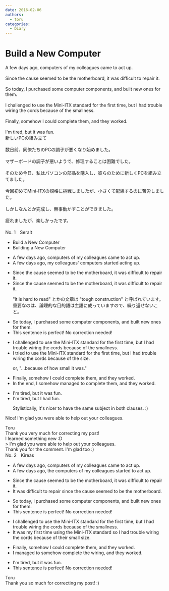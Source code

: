 ```yaml
---
date: 2016-02-06
authors:
  - toru
categories:
  - Diary
---
```


<h1 id="subject_show">Build a New Computer</h1>
<div class="date" hidden>Feb 6, 2016 16:44</div>
<div id="post"><div id="body_show_ori">
A few days ago, computers of my colleagues came to act up.<br/><br/>Since the cause seemed to be the motherboard, it was difficult to repair it.<br/><br/>So today, I purchased some computer components, and built new ones for them.<br/><br/>I challenged to use the Mini-ITX standard for the first time, but I had trouble wiring the cords because of the smallness.<br/><br/>Finally, somehow I could complete them, and they worked.<br/><br/>I'm tired, but it was fun.
</div></div>

<!-- more -->

<div id="post_ja"><div id="body_show_mo">
新しいPCの組み立て<br/><br/>数日前、同僚たちのPCの調子が悪くなり始めました。<br/><br/>マザーボードの調子が悪いようで、修理することは困難でした。<br/><br/>そのため今日、私はパソコンの部品を購入し、彼らのために新しくPCを組み立てました。<br/><br/>今回初めてMini-ITXの規格に挑戦しましたが、小さくて配線するのに苦労しました。<br/><br/>しかしなんとか完成し、無事動かすことができました。<br/><br/>疲れましたが、楽しかったです。<br/><br/>
</div></div>
<div id="block"><div class="first_name"> No. 1　<span class="just_name">Seralt</span></div><div id="block2">
<ul class="correction_field">
<li class="incorrect">Build a New Computer</li>
<li class="corrected correct">
Build<span class="f_blue">ing</span> a New Computer
</li>
</ul>
<ul class="correction_field">
<li class="incorrect">A few days ago, computers of my colleagues came to act up.</li>
<li class="corrected correct">
A few days ago, <span class="f_blue">my colleagues'</span> computers <span class="f_red">started acting up</span>.
</li>
</ul>
<ul class="correction_field">
<li class="incorrect">Since the cause seemed to be the motherboard, it was difficult to repair it.</li>
<li class="corrected correct">
Since the cause seemed to be the motherboard, it was difficult to repair <span class="sline"><span class="f_red">it</span></span>.
<p class="correction_comment">"it is hard to read" とかの文章は "tough construction" と呼ばれています。重要なのは、論理的な目的語は主語に成っていますので、繰り返せないこと。</p>
</li>
</ul>
<ul class="correction_field">
<li class="incorrect">So today, I purchased some computer components, and built new ones for them.</li>
<li class="corrected perfect">This sentence is perfect! No correction needed!</li>
</ul>
<ul class="correction_field">
<li class="incorrect">I challenged to use the Mini-ITX standard for the first time, but I had trouble wiring the cords because of the smallness.</li>
<li class="corrected correct">
I <span class="f_red">tried</span> to use the Mini-ITX standard for the first time, but I had trouble wiring the cords because of the <span class="f_red">size</span>.
<p class="correction_comment">or, "...because of how small it was."</p>
</li>
</ul>
<ul class="correction_field">
<li class="incorrect">Finally, somehow I could complete them, and they worked.</li>
<li class="corrected correct">
<span class="f_blue">In the end</span>, <span class="f_red">I somehow managed to </span>complete them, and they worked.
</li>
</ul>
<ul class="correction_field">
<li class="incorrect">I'm tired, but it was fun.</li>
<li class="corrected correct">
I'm tired, but <span class="f_blue">I had</span> fun.
<p class="correction_comment">Stylistically, it's nicer to have the same subject in both clauses. :)</p>
</li>
</ul>
<p class="comment_small">
 Nice! I'm glad you were able to help out your colleagues.
</p>

</div><div class="name"><span class="just_name">Toru</span><br>
Thank you very much for correcting my post!<br/>I learned something new :D <br/>&gt; I'm glad you were able to help out your colleagues.<br/>Thank you for the comment. I'm glad too :)
</div>
</div>
<div id="block"><div class="first_name"> No. 2　<span class="just_name">Kireas</span></div><div id="block2">
<ul class="correction_field">
<li class="incorrect">A few days ago, computers of my colleagues came to act up.</li>
<li class="corrected correct">
A few days ago, <span class="f_blue">the computers of my colleagues started to act up.</span>
</li>
</ul>
<ul class="correction_field">
<li class="incorrect">Since the cause seemed to be the motherboard, it was difficult to repair it.</li>
<li class="corrected correct">
It was difficult to repair since the cause seemed to be the motherboard.
</li>
</ul>
<ul class="correction_field">
<li class="incorrect">So today, I purchased some computer components, and built new ones for them.</li>
<li class="corrected perfect">This sentence is perfect! No correction needed!</li>
</ul>
<ul class="correction_field">
<li class="incorrect">I challenged to use the Mini-ITX standard for the first time, but I had trouble wiring the cords because of the smallness.</li>
<li class="corrected correct">
<span class="f_blue">It was my first time using</span> the Mini-ITX standard so I had trouble wiring the cords because of their small size.
</li>
</ul>
<ul class="correction_field">
<li class="incorrect">Finally, somehow I could complete them, and they worked.</li>
<li class="corrected correct">
<span class="f_blue">I managed to somehow complete the wiring</span>, and they worked.
</li>
</ul>
<ul class="correction_field">
<li class="incorrect">I'm tired, but it was fun.</li>
<li class="corrected perfect">This sentence is perfect! No correction needed!</li>
</ul>
</div><div class="name"><span class="just_name">Toru</span><br>
Thank you so much for correcting my post! :)
</div>
</div>

